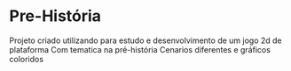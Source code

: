 # Pre-História
Projeto criado utilizando para estudo e desenvolvimento de um jogo 2d de plataforma
Com tematica na pré-história
Cenarios diferentes e gráficos coloridos 
